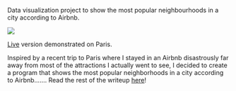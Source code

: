 Data visualization project to show the most popular neighbourhoods in a city according to Airbnb.

![](airbnb.gif)

[Live](https://tiwaab.github.io/airbnb-neighbourhoods/) version demonstrated on Paris.

Inspired by a recent trip to Paris where I stayed in an Airbnb disastrously far away from most of the attractions I actually went to see, I decided to create a program that shows the most popular neighborhoods in a city according to Airbnb.......
Read the rest of the writeup [here](https://medium.com/the-great-imposter/how-i-ruined-my-vacation-by-not-using-python-data-77a92f2da8de)!
